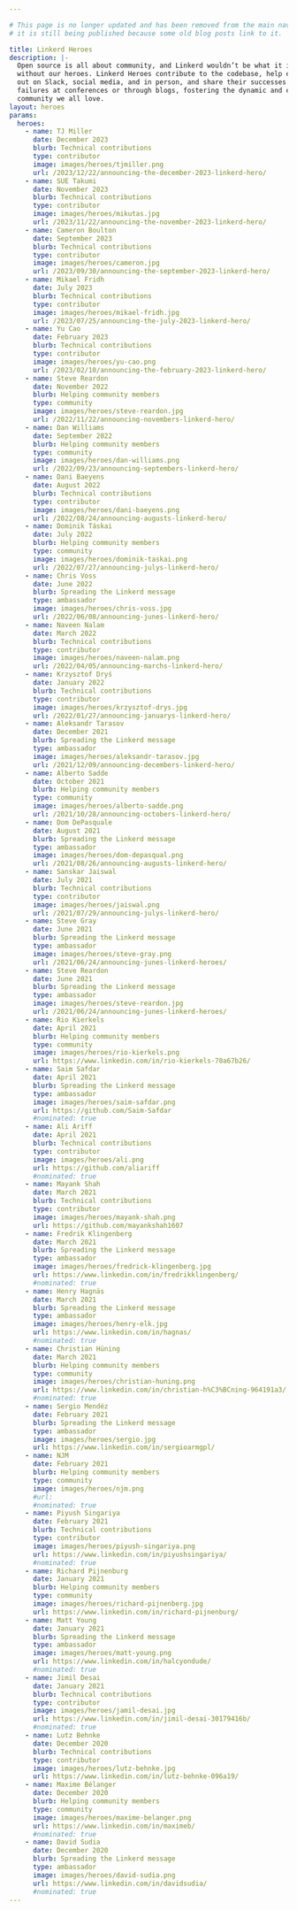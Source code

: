 ```yaml
---

# This page is no longer updated and has been removed from the main nav, but
# it is still being published because some old blog posts link to it. 

title: Linkerd Heroes
description: |-
  Open source is all about community, and Linkerd wouldn’t be what it is today
  without our heroes. Linkerd Heroes contribute to the codebase, help each other
  out on Slack, social media, and in person, and share their successes and
  failures at conferences or through blogs, fostering the dynamic and engaging
  community we all love.
layout: heroes
params:
  heroes:
    - name: TJ Miller
      date: December 2023
      blurb: Technical contributions
      type: contributor
      image: images/heroes/tjmiller.png
      url: /2023/12/22/announcing-the-december-2023-linkerd-hero/
    - name: SUE Takumi
      date: November 2023
      blurb: Technical contributions
      type: contributor
      image: images/heroes/mikutas.jpg
      url: /2023/11/22/announcing-the-november-2023-linkerd-hero/
    - name: Cameron Boulton
      date: September 2023
      blurb: Technical contributions
      type: contributor
      image: images/heroes/cameron.jpg
      url: /2023/09/30/announcing-the-september-2023-linkerd-hero/
    - name: Mikael Fridh
      date: July 2023
      blurb: Technical contributions
      type: contributor
      image: images/heroes/mikael-fridh.jpg
      url: /2023/07/25/announcing-the-july-2023-linkerd-hero/
    - name: Yu Cao
      date: February 2023
      blurb: Technical contributions
      type: contributor
      image: images/heroes/yu-cao.png
      url: /2023/02/10/announcing-the-february-2023-linkerd-hero/
    - name: Steve Reardon
      date: November 2022
      blurb: Helping community members
      type: community
      image: images/heroes/steve-reardon.jpg
      url: /2022/11/22/announcing-novembers-linkerd-hero/
    - name: Dan Williams
      date: September 2022
      blurb: Helping community members
      type: community
      image: images/heroes/dan-williams.png
      url: /2022/09/23/announcing-septembers-linkerd-hero/
    - name: Dani Baeyens
      date: August 2022
      blurb: Technical contributions
      type: contributor
      image: images/heroes/dani-baeyens.png
      url: /2022/08/24/announcing-augusts-linkerd-hero/
    - name: Dominik Táskai
      date: July 2022
      blurb: Helping community members
      type: community
      image: images/heroes/dominik-taskai.png
      url: /2022/07/27/announcing-julys-linkerd-hero/
    - name: Chris Voss
      date: June 2022
      blurb: Spreading the Linkerd message
      type: ambassador
      image: images/heroes/chris-voss.jpg
      url: /2022/06/08/announcing-junes-linkerd-hero/
    - name: Naveen Nalam
      date: March 2022
      blurb: Technical contributions
      type: contributor
      image: images/heroes/naveen-nalam.png
      url: /2022/04/05/announcing-marchs-linkerd-hero/
    - name: Krzysztof Dryś
      date: January 2022
      blurb: Technical contributions
      type: contributor
      image: images/heroes/krzysztof-drys.jpg
      url: /2022/01/27/announcing-januarys-linkerd-hero/
    - name: Aleksandr Tarasov
      date: December 2021
      blurb: Spreading the Linkerd message
      type: ambassador
      image: images/heroes/aleksandr-tarasov.jpg
      url: /2021/12/09/announcing-decembers-linkerd-hero/
    - name: Alberto Sadde
      date: October 2021
      blurb: Helping community members
      type: community
      image: images/heroes/alberto-sadde.png
      url: /2021/10/28/announcing-octobers-linkerd-hero/
    - name: Dom DePasquale
      date: August 2021
      blurb: Spreading the Linkerd message
      type: ambassador
      image: images/heroes/dom-depasqual.png
      url: /2021/08/26/announcing-augusts-linkerd-hero/
    - name: Sanskar Jaiswal
      date: July 2021
      blurb: Technical contributions
      type: contributor
      image: images/heroes/jaiswal.png
      url: /2021/07/29/announcing-julys-linkerd-hero/
    - name: Steve Gray
      date: June 2021
      blurb: Spreading the Linkerd message
      type: ambassador
      image: images/heroes/steve-gray.png
      url: /2021/06/24/announcing-junes-linkerd-heroes/
    - name: Steve Reardon
      date: June 2021
      blurb: Spreading the Linkerd message
      type: ambassador
      image: images/heroes/steve-reardon.jpg
      url: /2021/06/24/announcing-junes-linkerd-heroes/
    - name: Rio Kierkels
      date: April 2021
      blurb: Helping community members
      type: community
      image: images/heroes/rio-kierkels.png
      url: https://www.linkedin.com/in/rio-kierkels-70a67b26/
    - name: Saim Safdar
      date: April 2021
      blurb: Spreading the Linkerd message
      type: ambassador
      image: images/heroes/saim-safdar.png
      url: https://github.com/Saim-Safdar
      #nominated: true
    - name: Ali Ariff
      date: April 2021
      blurb: Technical contributions
      type: contributor
      image: images/heroes/ali.png
      url: https://github.com/aliariff
      #nominated: true
    - name: Mayank Shah
      date: March 2021
      blurb: Technical contributions
      type: contributor
      image: images/heroes/mayank-shah.png
      url: https://github.com/mayankshah1607
    - name: Fredrik Klingenberg
      date: March 2021
      blurb: Spreading the Linkerd message
      type: ambassador
      image: images/heroes/fredrick-klingenberg.jpg
      url: https://www.linkedin.com/in/fredrikklingenberg/
      #nominated: true
    - name: Henry Hagnäs
      date: March 2021
      blurb: Spreading the Linkerd message
      type: ambassador
      image: images/heroes/henry-elk.jpg
      url: https://www.linkedin.com/in/hagnas/
      #nominated: true
    - name: Christian Hüning
      date: March 2021
      blurb: Helping community members
      type: community
      image: images/heroes/christian-huning.png
      url: https://www.linkedin.com/in/christian-h%C3%BCning-964191a3/
      #nominated: true
    - name: Sergio Mendéz
      date: February 2021
      blurb: Spreading the Linkerd message
      type: ambassador
      image: images/heroes/sergio.jpg
      url: https://www.linkedin.com/in/sergioarmgpl/
    - name: NJM
      date: February 2021
      blurb: Helping community members
      type: community
      image: images/heroes/njm.png
      #url:
      #nominated: true
    - name: Piyush Singariya
      date: February 2021
      blurb: Technical contributions
      type: contributor
      image: images/heroes/piyush-singariya.png
      url: https://www.linkedin.com/in/piyushsingariya/
      #nominated: true
    - name: Richard Pijnenburg
      date: January 2021
      blurb: Helping community members
      type: community
      image: images/heroes/richard-pijnenberg.jpg
      url: https://www.linkedin.com/in/richard-pijnenburg/
    - name: Matt Young
      date: January 2021
      blurb: Spreading the Linkerd message
      type: ambassador
      image: images/heroes/matt-young.png
      url: https://www.linkedin.com/in/halcyondude/
      #nominated: true
    - name: Jimil Desai
      date: January 2021
      blurb: Technical contributions
      type: contributor
      image: images/heroes/jamil-desai.jpg
      url: https://www.linkedin.com/in/jimil-desai-30179416b/
      #nominated: true
    - name: Lutz Behnke
      date: December 2020
      blurb: Technical contributions
      type: contributor
      image: images/heroes/lutz-behnke.jpg
      url: https://www.linkedin.com/in/lutz-behnke-096a19/
    - name: Maxime Bélanger
      date: December 2020
      blurb: Helping community members
      type: community
      image: images/heroes/maxime-belanger.png
      url: https://www.linkedin.com/in/maximeb/
      #nominated: true
    - name: David Sudia
      date: December 2020
      blurb: Spreading the Linkerd message
      type: ambassador
      image: images/heroes/david-sudia.png
      url: https://www.linkedin.com/in/davidsudia/
      #nominated: true
---
```

